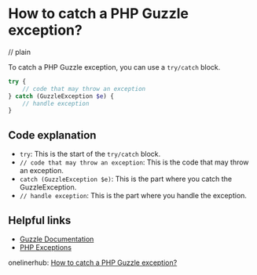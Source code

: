 # How to catch a PHP Guzzle exception?
// plain

To catch a PHP Guzzle exception, you can use a `try/catch` block.

```php
try {
    // code that may throw an exception
} catch (GuzzleException $e) {
    // handle exception
}
```

## Code explanation


- `try`: This is the start of the `try/catch` block.
- `// code that may throw an exception`: This is the code that may throw an exception.
- `catch (GuzzleException $e)`: This is the part where you catch the GuzzleException.
- `// handle exception`: This is the part where you handle the exception.

## Helpful links

- [Guzzle Documentation](http://docs.guzzlephp.org/en/stable/)
- [PHP Exceptions](https://www.php.net/manual/en/language.exceptions.php)

onelinerhub: [How to catch a PHP Guzzle exception?](https://onelinerhub.com/php-guzzle/how-to-catch-a-php-guzzle-exception)